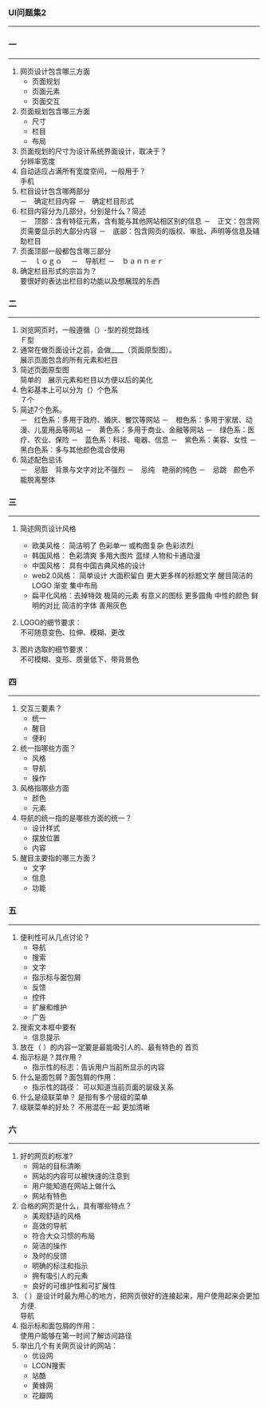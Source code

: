 ### UI问题集2
***
### 一
***
1.  网页设计包含哪三方面
	- 页面规划
	- 页面元素
	- 页面交互
2.  页面规划包含哪三方面
	- 尺寸
	- 栏目
	- 布局
3. 页面规划的尺寸为设计系统界面设计，取决于？	
	分辨率宽度
4. 自动适应占满所有宽度空间，一般用于？	
	手机
5. 栏目设计包含哪两部分	
	－　确定栏目内容
	－　确定栏目形式
6. 栏目内容分为几部分，分别是什么？简述	
	－　顶部：含有特征元素，含有能与其他网站相区别的信息
	－　正文：包含网页需要显示的大部分内容
	－　底部：包含网页的版权、审批、声明等信息及辅助栏目
7. 页面顶部一般都包含哪三部分	
	－　ｌｏｇｏ　
	－　导航栏
	－　ｂａｎｎｅｒ
8. 确定栏目形式的宗旨为？	
	要很好的表达出栏目的功能以及想展现的东西
### 二
***
1. 浏览网页时，一般遵循（）-型的视觉路线	
	Ｆ型
2. 通常在做页面设计之前，会做____（页面原型图）。	
	展示页面包含的所有元素和栏目
3. 简述页面原型图	
	简单的　展示元素和栏目以方便以后的美化
4. 色彩基本上可以分为（）个色系	
	７个
5. 简述7个色系。	
	－　红色系：多用于政府、婚庆、餐饮等网站
	－　橙色系：多用于家居、动漫、儿童用品等网站
	－　黄色系：多用于商业、金融等网站
	－　绿色系：医疗、农业、保险
	－　蓝色系：科技、电器、信息
	－　紫色系：美容、女性
	－　黑白色系：多与其他颜色混合使用
6. 简述配色忌讳	
	－　忌脏　背景与文字对比不强烈
	－　忌纯　艳丽的纯色
	－　忌跳　颜色不能脱离整体
### 三
***
1. 简述网页设计风格	
	- 欧美风格：  简洁明了 色彩单一 或构图复杂 色彩浓烈
	- 韩国风格： 色彩清爽 多用大图片 蓝绿 人物和卡通动漫
	- 中国风格： 具有中国古典风格的设计
	- web2.0风格： 简单设计 大面积留白 更大更多样的标题文字 醒目简洁的LOGO 渐变 集中布局
	- 扁平化风格：去掉特效 极简的元素 有意义的图标 更多圆角 中性的颜色 鲜明的对比 简洁的字体 善用灰色
	
2. LOGO的细节要求：	
	不可随意变色、拉伸、模糊、更改	
3. 图片选取的细节要求：	
	不可模糊、变形、质量低下、带背景色	
### 四
***
1. 交互三要素？	
	- 统一
	- 醒目
	- 便利
2. 统一指哪些方面？	
	- 风格
	- 导航
	- 操作
3. 风格指哪些方面	
	- 颜色
	- 元素
4. 导航的统一指的是哪些方面的统一？	
	- 设计样式
	- 摆放位置
	- 内容
5. 醒目主要指的哪三方面？
	- 文字
	- 信息
	- 功能
### 五
***
1. 便利性可从几点讨论？	
	- 导航
	- 搜索
	- 文字
	- 指示标与面包屑
	- 反馈
	- 控件
	- 扩展和维护
	- 广告
2. 搜索文本框中要有	
	- 信息提示
3. 放在（ ）的内容一定要是最能吸引人的、最有特色的	
	首页
4. 指示标是？其作用？	
	- 指示性的标志：告诉用户当前所显示的内容 
5. 什么是面包屑？面包屑的作用：	
	- 指示性的路径： 可以知道当前页面的层级关系
6. 什么是级联菜单？	
	是指有多个层级的菜单
7. 级联菜单的好处？	
	不用混在一起 更加清晰
### 六
***
1. 好的网页的标准?	
	- 网站的目标清晰
	- 网站的内容可以被快速的注意到
	- 用户能知道在网站上做什么
	- 网站有特色
2. 合格的网页是什么，具有哪些特点？	
	- 美观舒适的风格
	- 高效的导航
	- 符合大众习惯的布局
	- 简洁的操作
	- 及时的反馈
	- 明确的标注和指示
	- 拥有吸引人的元素
	- 良好的可维护性和可扩展性
3. （ ）是设计时最为用心的地方，把网页很好的连接起来，用户使用起来会更加方便.	
	导航
4. 指示标和面包屑的作用：	
	使用户能够在第一时间了解访问路径
5. 举出几个有关网页设计的网站：	
	- 优设网
	- LCON搜索
	- 站酷
	- 黄蜂网
	- 花瓣网

